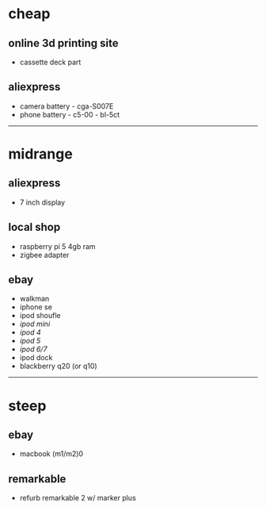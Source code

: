 # cheap
## online 3d printing site
- cassette deck part
## aliexpress
- camera battery - cga-S007E
- phone battery - c5-00 - bl-5ct
---
# midrange
## aliexpress
- 7 inch display
## local shop
- raspberry pi 5 4gb ram
- zigbee adapter
## ebay
- walkman
- iphone se
- ipod shoufle
- *ipod mini*
- *ipod 4*
- *ipod 5*
- *ipod 6/7*
- ipod dock
- blackberry q20 (or q10)
---
# steep
## ebay
- macbook (m1/m2)0
## remarkable
- refurb remarkable 2 w/ marker plus